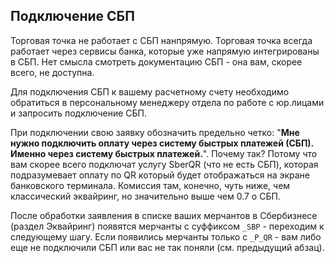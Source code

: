 ## Подключение СБП

Торговая точка не работает с СБП нанпрямую. Торговая точка всегда работает через сервисы банка, которые уже напрямую интегрированы в СБП. Нет смысла смотреть документацию СБП - она вам, скорее всего, не доступна.

Для подключения СБП к вашему расчетному счету необходимо обратиться в персональному менеджеру отдела по работе с юр.лицами и запросить подключение СБП. 

При подключении свою заявку обозначить предельно четко: "**Мне нужно подключить оплату через систему быстрых платежей (СБП). Именно через систему быстрых платежей.**". Почему так? Потому что вам скорее всего подключат услугу SberQR (что не есть СБП), которая подразумевает оплату по QR который будет отображаться на экране банковского терминала. Комиссия там, конечно, чуть ниже, чем классический эквайринг, но значительно выше чем 0.7 о СБП.

После обработки заявления в списке ваших мерчантов в Сбербизнесе (раздел Эквайринг) появятся мерчанты с суффиксом `_SBP` - переходим к следующему шагу. Если появились мерчанты только с `_P_QR` - вам либо еще не подключили СБП или вас не так поняли (см. предыдущий абзац).
